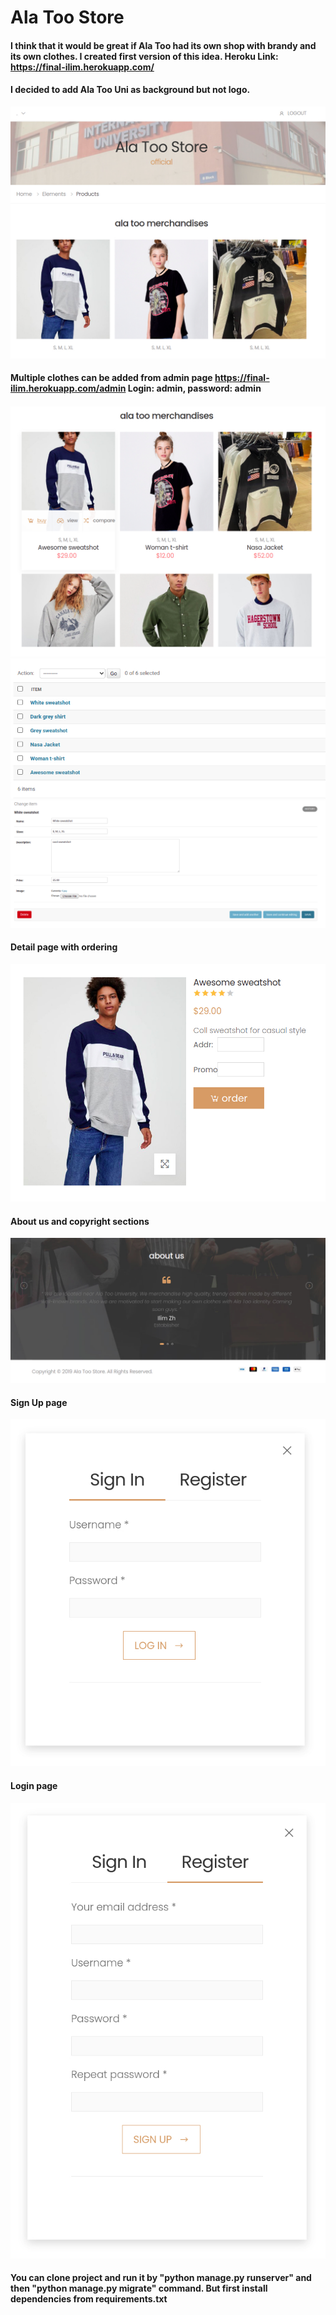 #  Ala Too Store

#### I think that it would be great if Ala Too had its own shop with brandy and its own clothes. I created first version of this idea. Heroku Link: https://final-ilim.herokuapp.com/

#### I decided to add Ala Too Uni as background but not logo.
![](doc/Frame%201.jpg)

#### Multiple clothes can be added from admin page https://final-ilim.herokuapp.com/admin   Login: admin, password: admin
![](doc/Frame%202.jpg)
![](doc/Frame%207.jpg)
![](doc/Frame%208.jpg)

#### Detail page with ordering
![](doc/Frame%203.jpg)

#### About us and copyright sections
![](doc/Frame%204.jpg)

#### Sign Up page
![](doc/Frame%205.jpg)

#### Login page
![](doc/Frame%206.jpg)

#### You can clone project and run it by "python manage.py runserver" and then "python manage.py migrate" command. But first install dependencies from requirements.txt

